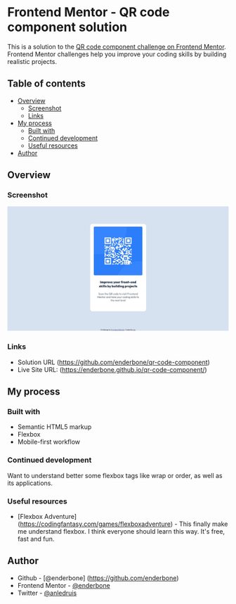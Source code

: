 # Frontend Mentor - QR code component solution

This is a solution to the [QR code component challenge on Frontend Mentor](https://www.frontendmentor.io/challenges/qr-code-component-iux_sIO_H). Frontend Mentor challenges help you improve your coding skills by building realistic projects. 

## Table of contents

- [Overview](#overview)
  - [Screenshot](#screenshot)
  - [Links](#links)
- [My process](#my-process)
  - [Built with](#built-with)
  - [Continued development](#continued-development)
  - [Useful resources](#useful-resources)
- [Author](#author)

## Overview

### Screenshot

![](./Screenshot.jpg)

### Links

- Solution URL (https://github.com/enderbone/qr-code-component)
- Live Site URL: (https://enderbone.github.io/qr-code-component/)

## My process

### Built with

- Semantic HTML5 markup
- Flexbox
- Mobile-first workflow

### Continued development

Want to understand better some flexbox tags like wrap or order, as well as its applications.

### Useful resources

- [Flexbox Adventure] (https://codingfantasy.com/games/flexboxadventure) - This finally make me understand flexbox. I think everyone should learn this way. It's free, fast and fun.

## Author

- Github - [@enderbone] (https://github.com/enderbone)
- Frontend Mentor - [@enderbone](https://www.frontendmentor.io/profile/enderbone)
- Twitter - [@anledruis](https://www.twitter.com/anledruis)
